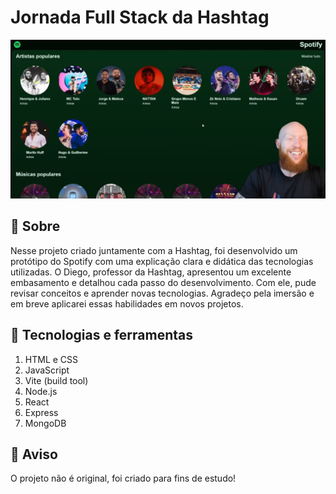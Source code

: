 # Jornada Full Stack da Hashtag

![Capa](./front-end/src/assets/logo/capa.png)

## 🚩 Sobre
Nesse projeto criado juntamente com a Hashtag, foi desenvolvido um protótipo do Spotify com uma explicação clara e didática das tecnologias utilizadas. O Diego, professor da Hashtag, apresentou um excelente embasamento e detalhou cada passo do desenvolvimento. Com ele, pude revisar conceitos e aprender novas tecnologias. Agradeço pela imersão e em breve aplicarei essas habilidades em novos projetos.

## 🚀 Tecnologias e ferramentas

1. HTML e CSS
2. JavaScript
3. Vite (build tool)
4. Node.js
5. React
6. Express
7. MongoDB

## 🚨 Aviso

O projeto não é original, foi criado para fins de estudo!